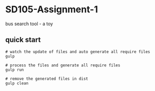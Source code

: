 # SD105-Assignment-1
bus search tool - a toy

## quick start

```shell
# watch the update of files and auto generate all require files
gulp 
```

```shell
# process the files and generate all require files
gulp run 
```

```shell
# remove the generated files in dist
gulp clean
```
